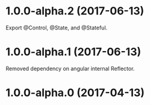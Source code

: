 <a name="1.0.0-alpha.2"></a>
# 1.0.0-alpha.2 (2017-06-13)
Export @Control, @State, and @Stateful.

<a name="1.0.0-alpha.1"></a>
# 1.0.0-alpha.1 (2017-06-13)
Removed dependency on angular internal Reflector.

<a name="1.0.0-alpha.0"></a>
# 1.0.0-alpha.0 (2017-04-13)
